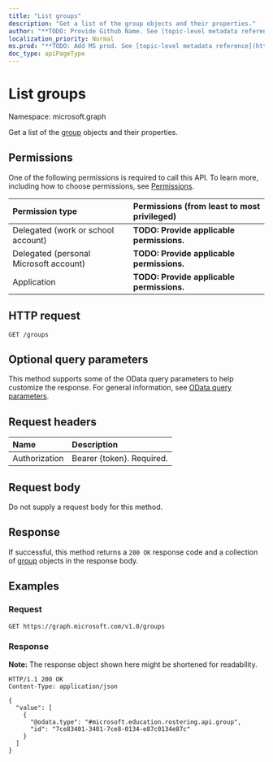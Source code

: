 ```yaml
---
title: "List groups"
description: "Get a list of the group objects and their properties."
author: "**TODO: Provide Github Name. See [topic-level metadata reference](https://msgo.azurewebsites.net/add/document/guidelines/metadata.html#topic-level-metadata)**"
localization_priority: Normal
ms.prod: "**TODO: Add MS prod. See [topic-level metadata reference](https://msgo.azurewebsites.net/add/document/guidelines/metadata.html#topic-level-metadata)**"
doc_type: apiPageType
---
```


# List groups
Namespace: microsoft.graph

Get a list of the [group](../resources/group.md) objects and their properties.

## Permissions
One of the following permissions is required to call this API. To learn more, including how to choose permissions, see [Permissions](/graph/permissions-reference).

|Permission type|Permissions (from least to most privileged)|
|:---|:---|
|Delegated (work or school account)|**TODO: Provide applicable permissions.**|
|Delegated (personal Microsoft account)|**TODO: Provide applicable permissions.**|
|Application|**TODO: Provide applicable permissions.**|

## HTTP request

<!-- {
  "blockType": "ignored"
}
-->
``` http
GET /groups
```

## Optional query parameters
This method supports some of the OData query parameters to help customize the response. For general information, see [OData query parameters](/graph/query-parameters).

## Request headers
|Name|Description|
|:---|:---|
|Authorization|Bearer {token}. Required.|

## Request body
Do not supply a request body for this method.

## Response

If successful, this method returns a `200 OK` response code and a collection of [group](../resources/group.md) objects in the response body.

## Examples

### Request
<!-- {
  "blockType": "request",
  "name": "list_group"
}
-->
``` http
GET https://graph.microsoft.com/v1.0/groups
```


### Response
**Note:** The response object shown here might be shortened for readability.
<!-- {
  "blockType": "response",
  "truncated": true,
  "@odata.type": "Collection(microsoft.education.rostering.api.group)"
}
-->
``` http
HTTP/1.1 200 OK
Content-Type: application/json

{
  "value": [
    {
      "@odata.type": "#microsoft.education.rostering.api.group",
      "id": "7ce83401-3401-7ce8-0134-e87c0134e87c"
    }
  ]
}
```

